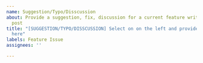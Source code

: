 ```yaml
---
name: Suggestion/Typo/Disscussion
about: Provide a suggestion, fix, discussion for a current feature write-up or the
  post
title: "[SUGGESTION/TYPO/DISSCUSSION] Select on on the left and provide detailed description
  here"
labels: Feature Issue
assignees: ''

---
```



